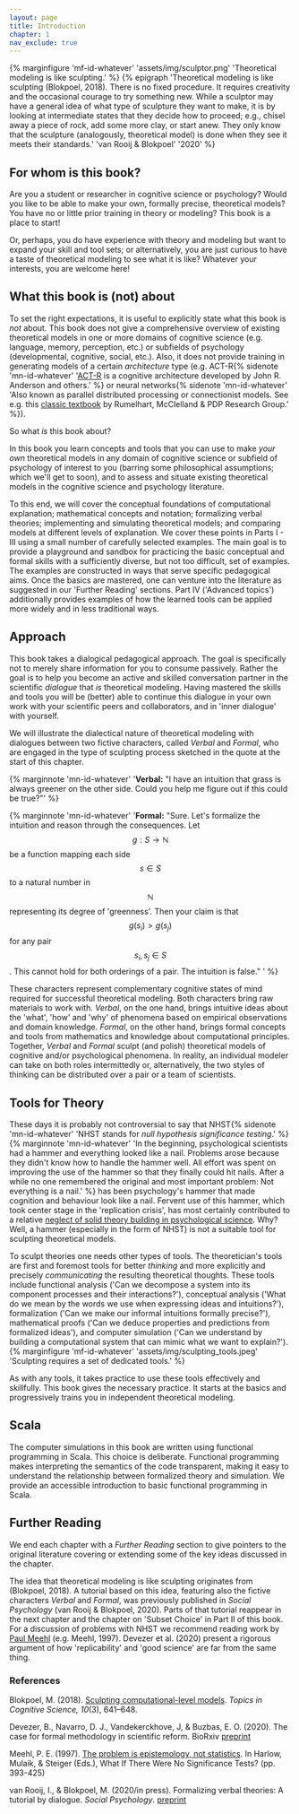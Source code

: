```yaml
---
layout: page
title: Introduction
chapter: 1
nav_exclude: true
---
```


{% marginfigure 'mf-id-whatever' 'assets/img/sculptor.png' 'Theoretical modeling is like sculpting.' %}
{% epigraph 'Theoretical modeling is like sculpting (Blokpoel, 2018). There is no fixed procedure. It requires creativity and the occasional courage to try something new. While a sculptor may have a general idea of what type of sculpture they want to make, it is by looking at intermediate states that they decide how to proceed; e.g., chisel away a piece of rock, add some more clay, or start anew. They only know that the sculpture (analogously, theoretical model) is done when they see it meets their standards.' 'van Rooij & Blokpoel' '2020' %}


## For whom is this book?

Are you a student or researcher in cognitive science or psychology? Would you like to be able to make your own, formally precise, theoretical models? You have no or little prior training in theory or modeling? This book is a place to start!

Or, perhaps, you do have experience with theory and modeling but want to expand your skill and tool sets; or alternatively, you are just curious to have a taste of theoretical modeling to see what it is like? Whatever your interests, you are welcome here!

## What this book is (not) about

To set the right expectations, it is useful to explicitly state what this book is *not* about. This book does not give a comprehensive overview of existing theoretical models in one or more domains of cognitive science (e.g. language, memory, perception, etc.) or subfields of psychology (developmental, cognitive, social, etc.). Also, it does not provide training in generating models of a certain *architecture* type (e.g. ACT-R{% sidenote 'mn-id-whatever' '[ACT-R](http://act-r.psy.cmu.edu/about/) is a cognitive architecture developed by John R. Anderson and others.' %}  or neural networks{% sidenote 'mn-id-whatever' 'Also known as parallel distributed processing or connectionist models. See e.g. this [classic textbook](https://mitpress.mit.edu/books/parallel-distributed-processing-volume-1) by Rumelhart, McClelland & PDP Research Group.' %}).

So what *is* this book about?

In this book you learn concepts and tools that you can use to make *your own* theoretical models in any domain of cognitive science or subfield of psychology of interest to you (barring some philosophical assumptions; which we'll get to soon), and to assess and situate existing theoretical models in the cognitive science and psychology literature.

To this end, we will cover the conceptual foundations of computational explanation; mathematical concepts and notation; formalizing verbal theories; implementing and simulating theoretical models; and comparing models at different levels of explanation. We cover these points in Parts I - III using a small number of carefully selected examples. The main goal is to provide a playground and sandbox for practicing the basic conceptual and formal skills with a sufficiently diverse, but not too difficult, set of examples. The examples are constructed in ways that serve specific pedagogical aims. Once the basics are mastered, one can venture into the literature as suggested in our 'Further Reading' sections. Part IV ('Advanced topics') additionally provides examples of how the learned tools can be applied more widely and in less traditional ways.  

## Approach

This book takes a dialogical pedagogical approach. The goal is specifically not to merely share information for you to consume passively. Rather the goal is to help you become an active and skilled conversation partner in the scientific *dialogue* that *is* theoretical modeling. Having mastered the skills and tools you will be (better) able to continue this dialogue in your own work with your scientific peers and collaborators, and in 'inner dialogue' with yourself.

We will illustrate the dialectical nature of theoretical modeling with dialogues between two fictive characters, called *Verbal* and *Formal*, who are engaged in the type of sculpting process sketched in the quote at the start of this chapter.

{% marginnote 'mn-id-whatever' '**Verbal:** "I have an intuition that grass is always greener on the other side. Could you help me figure out if this could be true?"' %}

{% marginnote 'mn-id-whatever' '**Formal:** "Sure. Let&#39;s formalize the intuition and reason through the consequences. Let $$g : S \rightarrow \mathbb{N}$$ be a function mapping each side $$s \in S$$ to a natural number in $$\mathbb{N}$$ representing its degree of &#39;greenness&#39;. Then your claim is that $$g(s_i) > g(s_j)$$ for any pair $$s_i, s_j \in S$$. This cannot hold for both orderings of a pair. The intuition is false." ' %}

These characters represent complementary cognitive states of mind required for successful theoretical modeling. Both characters bring raw materials to work with. *Verbal*, on the one hand, brings intuitive ideas about the 'what', 'how' and 'why' of phenomena based on empirical observations and domain knowledge. *Formal*, on the other hand, brings formal concepts and tools from mathematics and knowledge about computational principles. Together, *Verbal* and *Formal* sculpt (and polish) theoretical models of cognitive and/or psychological phenomena. In reality, an individual modeler can take on both roles intermittedly or, alternatively, the two styles of thinking can be distributed over a pair or a team of scientists.

## Tools for Theory

These days it is probably not controversial to say that NHST{% sidenote 'mn-id-whatever' 'NHST stands for *null hypothesis significance testing*.' %} {% marginnote 'mn-id-whatever' 'In the beginning, psychological scientists had a hammer and everything looked like a nail. Problems arose because they didn&#39;t know how to handle the hammer well. All effort was spent on improving the use of the hammer so that they finally could hit nails. After a while no one remembered the original and most important problem: Not everything is a nail.' %} has been psychology's hammer that made cognition and behaviour look like a nail. Fervent use of this hammer, which took center stage in the 'replication crisis', has most certainly contributed to a relative [neglect of solid theory building in psychological science](https://featuredcontent.psychonomic.org/psychological-science-needs-theory-development-before-preregistration/). Why? Well, a hammer (especially in the form of NHST) is not a suitable tool for sculpting theoretical models.

To sculpt theories one needs other types of tools. The theoretician's tools are first and foremost tools for  better *thinking* and more explicitly and precisely *communicating* the resulting theoretical thoughts. These tools include functional analysis ('Can we decompose a system into its component processes and their interactions?'), conceptual analysis ('What do we mean by the words we use when expressing ideas and intuitions?'), formalization ('Can we make our informal intuitions formally precise?'), mathematical proofs ('Can we deduce properties and predictions from formalized ideas'), and computer simulation ('Can we understand by building a computational system that can mimic what we want to explain?').
{% marginfigure 'mf-id-whatever' 'assets/img/sculpting_tools.jpeg' 'Sculpting requires a set of dedicated tools.' %}

As with any tools, it takes practice to use these tools effectively and skillfully. This book gives the necessary practice. It starts at the basics and progressively trains you in independent theoretical modeling.   

## Scala

The computer simulations in this book are written using functional programming in Scala.
This choice is deliberate. Functional programming makes interpreting the
semantics of the code transparent, making it easy to understand the relationship
between formalized theory and simulation. We provide an accessible
introduction to basic functional programming in Scala.

## Further Reading

We end each chapter with a *Further Reading* section to give pointers to the original literature covering or extending some of the key ideas discussed in the chapter.

The idea that theoretical modeling is like sculpting originates from (Blokpoel, 2018). A tutorial based on this idea, featuring also the fictive characters *Verbal* and *Formal*, was previously published in *Social Psychology* (van Rooij & Blokpoel, 2020). Parts of that tutorial reappear in the next chapter and the chapter on 'Subset Choice' in Part II of this book. For a discussion of problems with NHST we recommend reading work by [Paul Meehl](http://meehl.umn.edu/all-publications) (e.g. Meehl, 1997). Devezer et al. (2020) present a rigorous argument of how 'replicability' and 'good science' are far from the same thing.

### References

Blokpoel, M. (2018). [Sculpting computational-level models](https://onlinelibrary.wiley.com/doi/full/10.1111/tops.12282). *Topics in Cognitive Science, 10*(3), 641–648.

Devezer, B., Navarro, D. J., Vandekerckhove, J, & Buzbas, E. O. (2020). The case for formal methodology in scientific reform. BioRxiv [preprint](https://www.biorxiv.org/content/10.1101/2020.04.26.048306v1)

Meehl, P. E. (1997). [The problem is epistemology, not statistics](http://meehl.umn.edu/sites/meehl.dl.umn.edu/files/169problemisepistemology.pdf). In Harlow, Mulaik, & Steiger (Eds.), What If There Were No Significance Tests? (pp. 393-425)

van Rooij, I., & Blokpoel, M. (2020/in press). Formalizing verbal theories: A tutorial by dialogue. *Social Psychology*. [preprint](https://psyarxiv.com/r2zqy)
